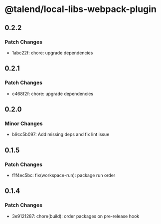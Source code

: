 # @talend/local-libs-webpack-plugin

## 0.2.2

### Patch Changes

- 1abc22f: chore: upgrade dependencies

## 0.2.1

### Patch Changes

- c468f2f: chore: upgrade dependencies

## 0.2.0

### Minor Changes

- b9cc5b097: Add missing deps and fix lint issue

## 0.1.5

### Patch Changes

- f1f4ec5bc: fix(workspace-run): package run order

## 0.1.4

### Patch Changes

- 3e9121287: chore(build): order packages on pre-release hook
